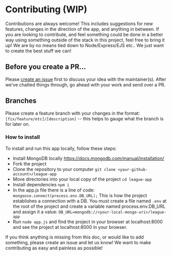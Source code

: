# Contributing (WIP)

Contributions are always welcome! This includes suggestions for new features, changes in the direction
of the app, and anything in between. If you are looking to contribute, and feel something could be done
in a better way using something outside of the stack in this project, feel free to bring it up! We are by no
means tied down to Node/Express/EJS etc.. We just want to create the best stuff we can!

## Before you create a PR…
Please [create an issue](https://github.com/svinkle/launchy/issues) first to discuss your idea with the maintainer(s). After we've chatted things through, go ahead with your work and send over a PR.

## Branches
Please create a feature branch with your changes in the format: `[fix/feature/etc]/[description]` -- this helps to gauge what the branch is for later on.


### How to install

To install and run this app locally, follow these steps:
* Install MongoDB locally https://docs.mongodb.com/manual/installation/
* Fork the project
* Clone the repository to your computer
	 `git clone <your-github-account>/league-app`
* Move directories into your local copy of the project 
	`cd league-app`
* Install dependencies 
	`npm i`
* In the app.js file there is a line of code:
	`mongoose.connect(process.env.DB_URL);`
  This is how the project establishes a connection with a DB. You must create a file named `.env` at the
  root of the project and create a variable named process.env.DB_URL and assign it a value:
  `DB_URL=mongodb://<your-local-mongo-uri>/league-app`
* Run `node app.js` and find the project in your browser at localhost:8000
and see the project at localhost:8000 in your browser.

If you think anything is missing from this doc, or would like to add something, please create an issue and let us know! We want to make contributing as easy and painless as possible!
